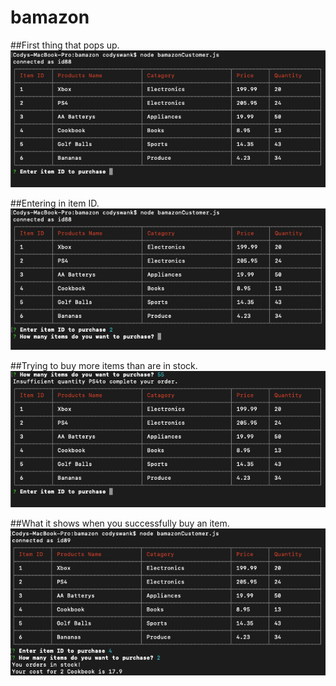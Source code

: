 # bamazon
##First thing that pops up.  
![First thing that pops up.](/images/one.png)

##Entering in item ID.  
![Entering in item ID.](/images/three.png)

##Trying to buy more items than are in stock.  
![Trying to buy more items than are in stock.](/images/two.png)

##What it shows when you successfully buy an item.  
![What it shows when you successfully buy an item.](/images/four.png)
